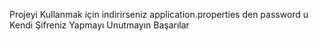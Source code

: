 Projeyi Kullanmak için indirirseniz application.properties den password u Kendi Şifreniz Yapmayı Unutmayın
Başarılar
